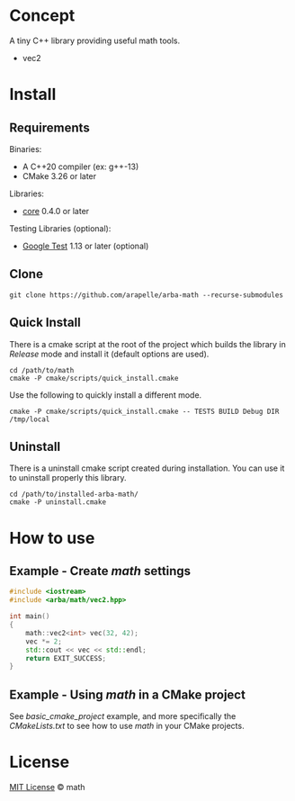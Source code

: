 # Concept

A tiny C++ library providing useful math tools.

- vec2

# Install

## Requirements

Binaries:

- A C++20 compiler (ex: g++-13)
- CMake 3.26 or later

Libraries:

- [core](https://github.com/arapelle/core) 0.4.0 or later

Testing Libraries (optional):

- [Google Test](https://github.com/google/googletest) 1.13 or later (optional)

## Clone

```
git clone https://github.com/arapelle/arba-math --recurse-submodules
```

## Quick Install

There is a cmake script at the root of the project which builds the library in *Release* mode and install it (default options are used).

```
cd /path/to/math
cmake -P cmake/scripts/quick_install.cmake
```

Use the following to quickly install a different mode.

```
cmake -P cmake/scripts/quick_install.cmake -- TESTS BUILD Debug DIR /tmp/local
```

## Uninstall

There is a uninstall cmake script created during installation. You can use it to uninstall properly this library.

```
cd /path/to/installed-arba-math/
cmake -P uninstall.cmake
```

# How to use

## Example - Create *math* settings

```c++
#include <iostream>
#include <arba/math/vec2.hpp>

int main()
{
    math::vec2<int> vec(32, 42);
    vec *= 2;
    std::cout << vec << std::endl;
    return EXIT_SUCCESS;
}
```

## Example - Using *math* in a CMake project

See *basic_cmake_project* example, and more specifically the *CMakeLists.txt* to see how to use *math* in your CMake projects.

# License

[MIT License](https://github.com/arapelle/math/blob/master/LICENSE.md) © math
